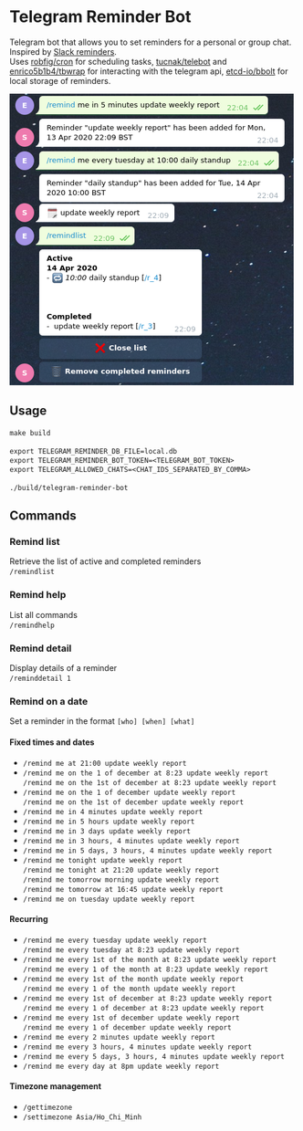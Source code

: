 # Telegram Reminder Bot

Telegram bot that allows you to set reminders for a personal or group chat. Inspired by [Slack reminders](https://slack.com/intl/en-gb/help/articles/208423427-Set-a-reminder).  
Uses [robfig/cron](https://github.com/robfig/cron) for scheduling tasks, [tucnak/telebot](https://github.com/tucnak/telebot/tree/v2) and [enrico5b1b4/tbwrap](https://github.com/enrico5b1b4/tbwrap) for interacting with the telegram api, [etcd-io/bbolt](https://github.com/etcd-io/bbolt) for local storage of reminders.

![screen](screen.png "Screen")

## Usage

```
make build  

export TELEGRAM_REMINDER_DB_FILE=local.db  
export TELEGRAM_REMINDER_BOT_TOKEN=<TELEGRAM_BOT_TOKEN>
export TELEGRAM_ALLOWED_CHATS=<CHAT_IDS_SEPARATED_BY_COMMA>

./build/telegram-reminder-bot
```

## Commands

### Remind list
Retrieve the list of active and completed reminders  
`/remindlist`

### Remind help
List all commands  
`/remindhelp`

### Remind detail
Display details of a reminder  
`/reminddetail 1`

### Remind on a date
Set a reminder in the format `[who] [when] [what]`

#### Fixed times and dates
- `/remind me at 21:00 update weekly report`  
- `/remind me on the 1 of december at 8:23 update weekly report`  
`/remind me on the 1st of december at 8:23 update weekly report`  
- `/remind me on the 1 of december update weekly report`  
`/remind me on the 1st of december update weekly report`  
- `/remind me in 4 minutes update weekly report`  
- `/remind me in 5 hours update weekly report`  
- `/remind me in 3 days update weekly report`  
- `/remind me in 3 hours, 4 minutes update weekly report`  
- `/remind me in 5 days, 3 hours, 4 minutes update weekly report`  
- `/remind me tonight update weekly report`  
`/remind me tonight at 21:20 update weekly report`  
`/remind me tomorrow morning update weekly report`  
`/remind me tomorrow at 16:45 update weekly report`  
- `/remind me on tuesday update weekly report`  

#### Recurring
- `/remind me every tuesday update weekly report`  
`/remind me every tuesday at 8:23 update weekly report`  
- `/remind me every 1st of the month at 8:23 update weekly report`  
`/remind me every 1 of the month at 8:23 update weekly report`  
- `/remind me every 1st of the month update weekly report`  
`/remind me every 1 of the month update weekly report`  
- `/remind me every 1st of december at 8:23 update weekly report`  
`/remind me every 1 of december at 8:23 update weekly report`  
- `/remind me every 1st of december update weekly report`  
`/remind me every 1 of december update weekly report`  
- `/remind me every 2 minutes update weekly report`  
- `/remind me every 3 hours, 4 minutes update weekly report`  
- `/remind me every 5 days, 3 hours, 4 minutes update weekly report`  
- `/remind me every day at 8pm update weekly report`  

#### Timezone management
- `/gettimezone`
- `/settimezone Asia/Ho_Chi_Minh`
